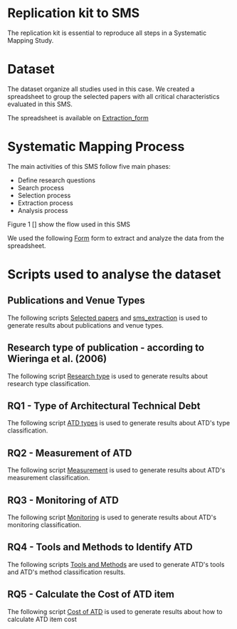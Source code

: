 # Replication kit to SMS 

The replication kit is essential to reproduce all steps in a Systematic Mapping Study. 

# Dataset

The dataset organize all studies used in this case. We created a spreadsheet to group the selected papers with all critical characteristics evaluated in this SMS.

The spreadsheet is available on [Extraction_form](https://github.com/Technical-Debt-Large-Scale/sms/blob/master/dataset/Extraction_form_basic.xlsx)

# Systematic Mapping Process

The main activities of this SMS follow five main phases: 

 - Define research questions 
 - Search process 
 - Selection process 
 - Extraction process 
 - Analysis process

Figure 1 [] show the flow used in this SMS

We used the following [Form](https://github.com/Technical-Debt-Large-Scale/sms/blob/master/python/auxiliary/Convert_tables_to_latex_form.ipynb) form to extract and analyze the data from the spreadsheet. 

# Scripts used to analyse the dataset

## Publications and Venue Types
The following scripts [Selected papers](https://github.com/Technical-Debt-Large-Scale/sms/blob/master/python/auxiliary/Convert_tables_to_latex_sps.ipynb) and [sms_extraction](https://github.com/Technical-Debt-Large-Scale/sms/blob/master/python/analyses/sms_extraction.ipynb) is used to generate results about publications and venue types. 

## Research type of publication - according to Wieringa et al. (2006)
The following script  [Research type](https://github.com/Technical-Debt-Large-Scale/sms/blob/master/python/auxiliary/Convert_tables_to_latex_rs_type.ipynb) is used to generate results about research type classification. 

## RQ1 - Type of Architectural Technical Debt
The following script [ATD types](https://github.com/Technical-Debt-Large-Scale/sms/blob/master/python/auxiliary/Convert_tables_to_latex_q1.ipynb) is used to generate results about ATD's type classification. 

## RQ2 - Measurement of ATD
The following script [Measurement](https://github.com/Technical-Debt-Large-Scale/sms/blob/master/python/auxiliary/Convert_tables_to_latex_q2.ipynb)  is used to generate results about ATD's measurement classification. 

## RQ3 - Monitoring of ATD
The following script [Monitoring](https://github.com/Technical-Debt-Large-Scale/sms/blob/master/python/auxiliary/Convert_tables_to_latex_q4.ipynb)  is used to generate results about ATD's monitoring classification. 

## RQ4 - Tools and Methods to Identify ATD
The following scripts [Tools and Methods](https://github.com/Technical-Debt-Large-Scale/sms/blob/master/python/auxiliary/Convert_tables_to_latex_q4.ipynb) are used to generate ATD's tools and ATD's method classification results. 

## RQ5 - Calculate the Cost of ATD item
The following script [Cost of ATD](https://github.com/Technical-Debt-Large-Scale/sms/blob/master/python/auxiliary/Convert_tables_to_latex_q5.ipynb) is used to generate results about how to calculate ATD item cost
